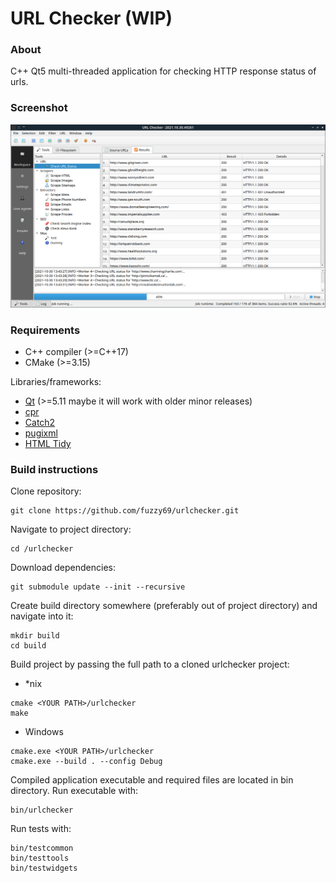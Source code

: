 # URL Checker (**WIP**)


### About

C++ Qt5 multi-threaded application for checking HTTP response status of urls.

### Screenshot

![Screenshot](_/screenshot.png)


### Requirements

- C++ compiler (>=C++17)
- CMake (>=3.15)

Libraries/frameworks:
- [Qt](https://github.com/qt/qt5) (>=5.11 maybe it will work with older minor releases)
- [cpr](https://github.com/whoshuu/cpr)
- [Catch2](https://github.com/catchorg/Catch2)
- [pugixml](https://github.com/zeux/pugixml)
- [HTML Tidy](https://github.com/htacg/tidy-html5)


### Build instructions

Clone repository:
```
git clone https://github.com/fuzzy69/urlchecker.git
```

Navigate to project directory:
```
cd /urlchecker
```

Download dependencies:
```
git submodule update --init --recursive 
```

Create build directory somewhere (preferably out of project directory) and navigate into it:
```
mkdir build
cd build
```

Build project by passing the full path to a cloned urlchecker project:
- *nix
```
cmake <YOUR PATH>/urlchecker
make
```
- Windows
```
cmake.exe <YOUR PATH>/urlchecker
cmake.exe --build . --config Debug
```

Compiled application  executable and required files are located in bin directory. Run executable with:
```
bin/urlchecker
```

Run tests with:
```
bin/testcommon
bin/testtools
bin/testwidgets
```
